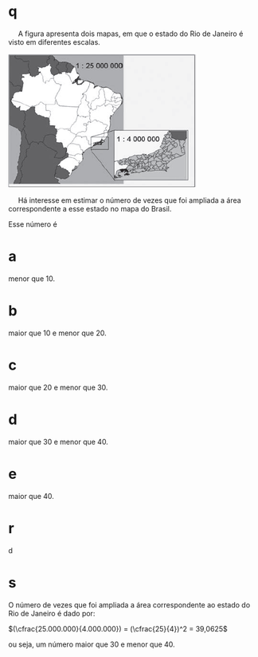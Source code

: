 # q
     A figura apresenta dois mapas, em que o estado do Rio de Janeiro é visto em diferentes escalas.

![](43ff2029-9796-ca6b-b154-0e5f3ae8d963.png)

     Há interesse em estimar o número de vezes que foi ampliada a área correspondente a esse estado no mapa do Brasil.

Esse número é

# a
menor que 10.

# b
maior que 10 e menor que 20.

# c
maior que 20 e menor que 30.

# d
maior que 30 e menor que 40.

# e
maior que 40.

# r
d

# s
O número de vezes que foi ampliada a área correspondente ao estado do Rio de Janeiro é dado por:

$(\cfrac{25.000.000}{4.000.000}) = (\cfrac{25}{4})^2 = 39,0625$

ou seja, um número maior que 30 e menor que 40.
